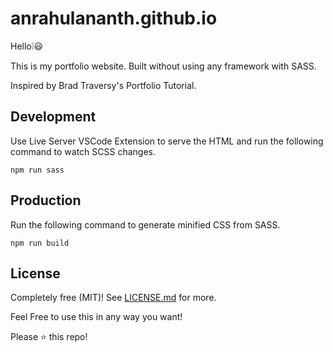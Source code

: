 # anrahulananth.github.io

Hello❕😃

This is my portfolio website. Built without using any framework with SASS.

Inspired by Brad Traversy's Portfolio Tutorial.

## Development

Use Live Server VSCode Extension to serve the HTML and run the following command to watch SCSS changes.

`npm run sass`

## Production

Run the following command to generate minified CSS from SASS.

`npm run build`

## License

Completely free (MIT)! See [LICENSE.md](LICENSE.md) for more.

Feel Free to use this in any way you want!

Please ⭐️ this repo!

